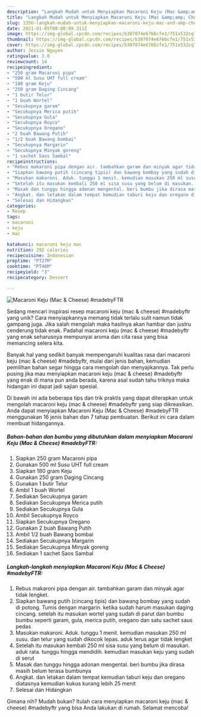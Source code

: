 ```yaml
---
description: "Langkah Mudah untuk Menyiapkan Macaroni Keju (Mac &amp;amp; Cheese) #madebyFTR yang Menggugah Selera"
title: "Langkah Mudah untuk Menyiapkan Macaroni Keju (Mac &amp;amp; Cheese) #madebyFTR yang Menggugah Selera"
slug: 1356-langkah-mudah-untuk-menyiapkan-macaroni-keju-mac-and-amp-cheese-madebyftr-yang-menggugah-selera
date: 2021-01-05T08:08:09.311Z
image: https://img-global.cpcdn.com/recipes/b307074e6766cfe1/751x532cq70/macaroni-keju-mac-cheese-madebyftr-foto-resep-utama.jpg
thumbnail: https://img-global.cpcdn.com/recipes/b307074e6766cfe1/751x532cq70/macaroni-keju-mac-cheese-madebyftr-foto-resep-utama.jpg
cover: https://img-global.cpcdn.com/recipes/b307074e6766cfe1/751x532cq70/macaroni-keju-mac-cheese-madebyftr-foto-resep-utama.jpg
author: Jessie Nguyen
ratingvalue: 3.8
reviewcount: 14
recipeingredient:
- "250 gram Macaroni pipa"
- "500 ml Susu UHT full cream"
- "180 gram Keju"
- "250 gram Daging Cincang"
- "1 butir Telur"
- "1 buah Wortel"
- "Secukupnya garam"
- "Secukupnya Merica putih"
- "Secukupnya Gula"
- "Secukupnya Royco"
- "Secukupnya Oregano"
- "2 buah Bawang Putih"
- "1/2 buah Bawang bombai"
- "Secukupnya Margarin"
- "Secukupnya Minyak goreng"
- "1 sachet Saos Sambal"
recipeinstructions:
- "Rebus makaroni pipa dengan air. tambahkan garam dan minyak agar tidak lengket."
- "Siapkan bawang putih (cincang tipis) dan bawang bombay yang sudah di potong. Tumis dengan margarin. ketika sudah harum masukan daging cincang. setelah itu masukan wortel yang sudah di parut dan bumbu bumbu seperti garam, gula, merica putih, oregano dan satu sachet saus pedas"
- "Masukan makaroni. Aduk. tunggu 1 menit. kemudian masukan 250 ml susu. dan telur yang sudah dikocok lepas. aduk terus agar tidak lengket"
- "Setelah itu masukan kembali 250 ml sisa susu yang belum di masukan. aduk rata. tunggu hingga mendidih. kemudian masukan keju yang sudah di serut"
- "Masak dan tunggu hingga adonan mengental. beri bumbu jika dirasa masih belum terasa bumbunya"
- "Angkat. dan letakan dalam tempat kemudian taburi keju dan oregano diatasnya kemudian kukus kurang lebih 25 menit"
- "Selesai dan Hidangkan"
categories:
- Resep
tags:
- macaroni
- keju
- mac

katakunci: macaroni keju mac 
nutrition: 292 calories
recipecuisine: Indonesian
preptime: "PT27M"
cooktime: "PT46M"
recipeyield: "3"
recipecategory: Dessert

---
```



![Macaroni Keju (Mac &amp; Cheese) #madebyFTR](https://img-global.cpcdn.com/recipes/b307074e6766cfe1/751x532cq70/macaroni-keju-mac-cheese-madebyftr-foto-resep-utama.jpg)

Sedang mencari inspirasi resep macaroni keju (mac &amp; cheese) #madebyftr yang unik? Cara menyiapkannya memang tidak terlalu sulit namun tidak gampang juga. Jika salah mengolah maka hasilnya akan hambar dan justru cenderung tidak enak. Padahal macaroni keju (mac &amp; cheese) #madebyftr yang enak seharusnya mempunyai aroma dan cita rasa yang bisa memancing selera kita.



Banyak hal yang sedikit banyak mempengaruhi kualitas rasa dari macaroni keju (mac &amp; cheese) #madebyftr, mulai dari jenis bahan, kemudian pemilihan bahan segar hingga cara mengolah dan menyajikannya. Tak perlu pusing jika mau menyiapkan macaroni keju (mac &amp; cheese) #madebyftr yang enak di mana pun anda berada, karena asal sudah tahu triknya maka hidangan ini dapat jadi sajian spesial.


Di bawah ini ada beberapa tips dan trik praktis yang dapat diterapkan untuk mengolah macaroni keju (mac &amp; cheese) #madebyftr yang siap dikreasikan. Anda dapat menyiapkan Macaroni Keju (Mac &amp; Cheese) #madebyFTR menggunakan 16 jenis bahan dan 7 tahap pembuatan. Berikut ini cara dalam membuat hidangannya.

<!--inarticleads1-->

##### Bahan-bahan dan bumbu yang dibutuhkan dalam menyiapkan Macaroni Keju (Mac &amp; Cheese) #madebyFTR:

1. Siapkan 250 gram Macaroni pipa
1. Gunakan 500 ml Susu UHT full cream
1. Siapkan 180 gram Keju
1. Gunakan 250 gram Daging Cincang
1. Gunakan 1 butir Telur
1. Ambil 1 buah Wortel
1. Sediakan Secukupnya garam
1. Sediakan Secukupnya Merica putih
1. Sediakan Secukupnya Gula
1. Ambil Secukupnya Royco
1. Siapkan Secukupnya Oregano
1. Gunakan 2 buah Bawang Putih
1. Ambil 1/2 buah Bawang bombai
1. Sediakan Secukupnya Margarin
1. Sediakan Secukupnya Minyak goreng
1. Sediakan 1 sachet Saos Sambal




<!--inarticleads2-->

##### Langkah-langkah menyiapkan Macaroni Keju (Mac &amp; Cheese) #madebyFTR:

1. Rebus makaroni pipa dengan air. tambahkan garam dan minyak agar tidak lengket.
1. Siapkan bawang putih (cincang tipis) dan bawang bombay yang sudah di potong. Tumis dengan margarin. ketika sudah harum masukan daging cincang. setelah itu masukan wortel yang sudah di parut dan bumbu bumbu seperti garam, gula, merica putih, oregano dan satu sachet saus pedas
1. Masukan makaroni. Aduk. tunggu 1 menit. kemudian masukan 250 ml susu. dan telur yang sudah dikocok lepas. aduk terus agar tidak lengket
1. Setelah itu masukan kembali 250 ml sisa susu yang belum di masukan. aduk rata. tunggu hingga mendidih. kemudian masukan keju yang sudah di serut
1. Masak dan tunggu hingga adonan mengental. beri bumbu jika dirasa masih belum terasa bumbunya
1. Angkat. dan letakan dalam tempat kemudian taburi keju dan oregano diatasnya kemudian kukus kurang lebih 25 menit
1. Selesai dan Hidangkan




Gimana nih? Mudah bukan? Itulah cara menyiapkan macaroni keju (mac &amp; cheese) #madebyftr yang bisa Anda lakukan di rumah. Selamat mencoba!
